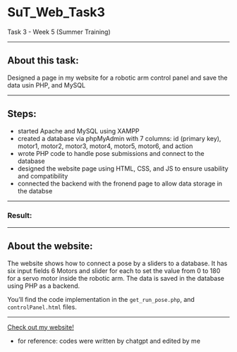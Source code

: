 # SuT_Web_Task3
Task 3 - Week 5 (Summer Training)

--------
## About this task:
Designed a page in my website for a robotic arm control panel and save the data usin PHP, and MySQL

----------
## Steps:
- started Apache and MySQL using XAMPP
- created a database via phpMyAdmin with 7 columns: id (primary key), motor1, motor2, motor3, motor4, motor5, motor6, and action
- wrote PHP code to handle pose submissions and connect to the database 
- designed the website page using HTML, CSS, and JS to ensure usability and compatibility 
- connected the backend with the fronend page to allow data storage in the databse
---------
### Result:


--------
## About the website:
The website shows how to connect a pose by a sliders to a database. It has six input fields 6 Motors and slider for each to set the value from 0 to 180 for a servo motor inside the robotic arm. The data is saved in the database using PHP as a backend.

You’ll find the code implementation in the `get_run_pose.php`, and `controlPanel.html` files. 

----
[Check out my website!]()

* for reference: codes were written by chatgpt and edited by me
  
